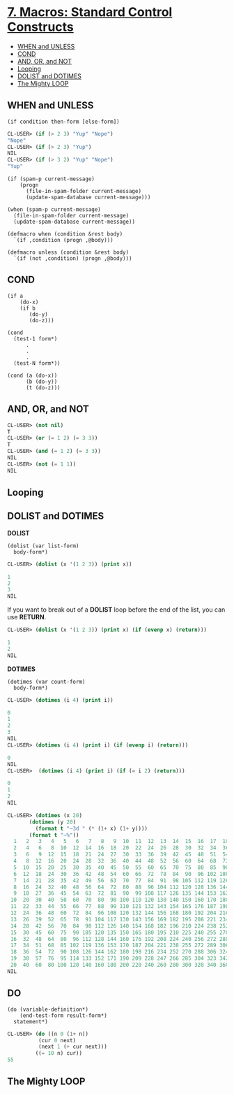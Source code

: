 # [7. Macros: Standard Control Constructs](http://www.gigamonkeys.com/book/macros-standard-control-constructs.html)


<!-- vim-markdown-toc GFM -->

* [WHEN and UNLESS](#when-and-unless)
* [COND](#cond)
* [AND, OR, and NOT](#and-or-and-not)
* [Looping](#looping)
* [DOLIST and DOTIMES](#dolist-and-dotimes)
* [The Mighty LOOP](#the-mighty-loop)

<!-- vim-markdown-toc -->

## WHEN and UNLESS
```
(if condition then-form [else-form])
```
```lisp
CL-USER> (if (> 2 3) "Yup" "Nope")
"Nope"
CL-USER> (if (> 2 3) "Yup") 
NIL
CL-USER> (if (> 3 2) "Yup" "Nope")
"Yup"
```
```
(if (spam-p current-message)
    (progn
      (file-in-spam-folder current-message)
      (update-spam-database current-message)))
```
```
(when (spam-p current-message)
  (file-in-spam-folder current-message)
  (update-spam-database current-message))
```
```
(defmacro when (condition &rest body)
  `(if ,condition (progn ,@body)))
```
```
(defmacro unless (condition &rest body)
  `(if (not ,condition) (progn ,@body)))
```
## COND
```
(if a
    (do-x)
    (if b
       (do-y)
       (do-z)))
```
```
(cond
  (test-1 form*)
      .
      .
      .
  (test-N form*))
```
```
(cond (a (do-x))
      (b (do-y))
      (t (do-z)))
```
## AND, OR, and NOT
```lisp
CL-USER> (not nil)
T
CL-USER> (or (= 1 2) (= 3 3))
T
CL-USER> (and (= 1 2) (= 3 3))
NIL
CL-USER> (not (= 1 1))
NIL
```
## Looping
## DOLIST and DOTIMES
**DOLIST**
```
(dolist (var list-form)
  body-form*)
  ```


```lisp
CL-USER> (dolist (x '(1 2 3)) (print x))

1 
2 
3 
NIL
```
If you want to break out of a **DOLIST** loop before the end of the list, you can use **RETURN**.
```lisp
CL-USER> (dolist (x '(1 2 3)) (print x) (if (evenp x) (return)))

1 
2 
NIL
```

**DOTIMES**
```
(dotimes (var count-form)
  body-form*)
```

```lisp
CL-USER> (dotimes (i 4) (print i))

0 
1 
2 
3 
NIL
CL-USER> (dotimes (i 4) (print i) (if (evenp i) (return)))

0 
NIL
CL-USER>  (dotimes (i 4) (print i) (if (= i 2) (return)))

0 
1 
2 
NIL
```



```lisp
CL-USER> (dotimes (x 20)
	   (dotimes (y 20)
	     (format t "~3d " (* (1+ x) (1+ y))))
	   (format t "~%"))
  1   2   3   4   5   6   7   8   9  10  11  12  13  14  15  16  17  18  19  20 
  2   4   6   8  10  12  14  16  18  20  22  24  26  28  30  32  34  36  38  40 
  3   6   9  12  15  18  21  24  27  30  33  36  39  42  45  48  51  54  57  60 
  4   8  12  16  20  24  28  32  36  40  44  48  52  56  60  64  68  72  76  80 
  5  10  15  20  25  30  35  40  45  50  55  60  65  70  75  80  85  90  95 100 
  6  12  18  24  30  36  42  48  54  60  66  72  78  84  90  96 102 108 114 120 
  7  14  21  28  35  42  49  56  63  70  77  84  91  98 105 112 119 126 133 140 
  8  16  24  32  40  48  56  64  72  80  88  96 104 112 120 128 136 144 152 160 
  9  18  27  36  45  54  63  72  81  90  99 108 117 126 135 144 153 162 171 180 
 10  20  30  40  50  60  70  80  90 100 110 120 130 140 150 160 170 180 190 200 
 11  22  33  44  55  66  77  88  99 110 121 132 143 154 165 176 187 198 209 220 
 12  24  36  48  60  72  84  96 108 120 132 144 156 168 180 192 204 216 228 240 
 13  26  39  52  65  78  91 104 117 130 143 156 169 182 195 208 221 234 247 260 
 14  28  42  56  70  84  98 112 126 140 154 168 182 196 210 224 238 252 266 280 
 15  30  45  60  75  90 105 120 135 150 165 180 195 210 225 240 255 270 285 300 
 16  32  48  64  80  96 112 128 144 160 176 192 208 224 240 256 272 288 304 320 
 17  34  51  68  85 102 119 136 153 170 187 204 221 238 255 272 289 306 323 340 
 18  36  54  72  90 108 126 144 162 180 198 216 234 252 270 288 306 324 342 360 
 19  38  57  76  95 114 133 152 171 190 209 228 247 266 285 304 323 342 361 380 
 20  40  60  80 100 120 140 160 180 200 220 240 260 280 300 320 340 360 380 400 
NIL
```
## DO
```
(do (variable-definition*)
    (end-test-form result-form*)
  statement*)
  ```


```lisp
CL-USER> (do ((n 0 (1+ n))
	      (cur 0 next)
	      (next 1 (+ cur next)))
	     ((= 10 n) cur))
55
```

## The Mighty LOOP
